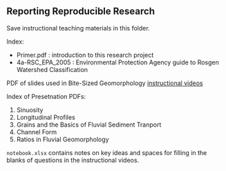 ## Reporting Reproducible Research
Save instructional teaching materials in this folder.

Index:
- Primer.pdf : introduction to this research project
- 4a-RSC_EPA_2005 : Environmental Protection Agency guide to Rosgen Watershed Classification

PDF of slides used in Bite-Sized Geomorphology [instructional videos](https://youtube.com/playlist?list=PLwGh8-JsjthvCaWgtZA0Hp1cx3qgTGnHC)

Index of Presetnation PDFs:

  1. Sinuosity
  1. Longitudinal Profiles
  1. Grains and the Basics of Fluvial Sediment Tranport
  1. Channel Form
  1. Ratios in Fluvial Geomorphology
  
`notebook.xlsx` contains notes on key ideas and spaces for filling in the blanks of questions in the instructional videos.